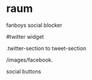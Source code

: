 raum
====
fanboys social blocker

#twitter widget

.twitter-section to tweet-section

/images/facebook.

social buttons